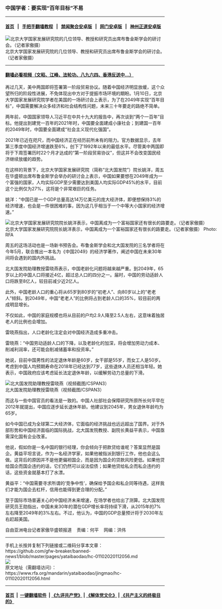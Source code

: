 ### 中国学者：要实现“百年目标”不易
------------------------

#### [首页](https://github.com/gfw-breaker/banned-news1/blob/master/README.md) &nbsp;&nbsp;|&nbsp;&nbsp; [手把手翻墙教程](https://github.com/gfw-breaker/guides/wiki) &nbsp;&nbsp;|&nbsp;&nbsp; [禁闻聚合安卓版](https://github.com/gfw-breaker/bn-android) &nbsp;&nbsp;|&nbsp;&nbsp; [网门安卓版](https://github.com/oGate2/oGate) &nbsp;&nbsp;|&nbsp;&nbsp; [神州正道安卓版](https://github.com/SzzdOgate/update) 



<div id="headerimg">
 <img alt="北京大学国家发展研究院的几位领导、教授和研究员出席布鲁金斯学会的研讨会。（记者家傲摄）" src="https://www.rfa.org/mandarin/yataibaodao/jingmao/hc-01102020112056.html/20200110_100752.jpg/@@images/6182d7cf-ab3d-41df-9707-b1b1db3f61de.jpeg" title="北京大学国家发展研究院的几位领导、教授和研究员出席布鲁金斯学会的研讨会。（记者家傲摄）"/>
 <div id="headerimgcontents">
  <div id="headerimgcaption">
   <span>
    北京大学国家发展研究院的几位领导、教授和研究员出席布鲁金斯学会的研讨会。（记者家傲摄）
   </span>
   <!-- zoomattribute -->
  </div>
  <!-- headerimgcaption -->
 </div>
 <!-- headerimagecontents -->
</div>

<hr/>


#### [翻墙必看视频（文昭、江峰、法轮功、八九六四、香港反送中...）](http://167.172.214.107/home.html)

<div id="storytext">
 <div>
  <div class="slot_header">
  </div>
 </div>
 <p>
  再过几天，美中两国即将签署第一阶段贸易协议。随着中国经济明显放缓，这个众望所归的阶段性进展，不免体现出中方对于提振市场环境的期盼。1月10日，北京大学国家发展研究院学者在美国的一场研讨会上表示，为了在2049年实现“百年目标”，中国需要解决众多经济和社会结构性问题，未来三十年要走的路绝不简单。
 </p>
 <p>
  两年前，中国国家领导人习近平在中共十九大的报告中，再次谈到“两个一百年”目标。他提出到建党一百年的2021年时，中国要全面建成小康社会；到建国一百年的2049年时，中国要全面建成“社会主义现代化强国”。
 </p>
 <p>
 </p>
 <p>
 </p>
 <p>
  2021年已近在咫尺，而中国经济正在经历前所未有的阻力。官方数据显示，去年第三季度中国经济增速跌至6%，创下了1992年以来的最低水平。尽管美中两国即将于下周签署历时22个月才达成的“第一阶段贸易协议”，但这并不会改变国民经济继续放缓的趋势。
 </p>
 <p>
  在这样的背景下，北京大学国家发展研究院（简称“北大国发院”）院长姚洋，周五在华盛顿出席布鲁金斯学会举办的研讨会上表示，中国如果要想在2049年成为一个富强的国家，人均实际GDP至少需要达到美国人均实际GDP45%的水平，目前这个比例仅为27%，这将是个非常艰巨的任务。
 </p>
 <p>
  姚洋：“中国已是一个GDP总量高达14万亿美元的庞大经济体，即便想保持3%的经济增速，也会是一件很困难的事，因为这几乎相当于一个中等大小国家的经济增速。”
 </p>
 <p>
  <div class="image-inline captioned" style="width:680px;">
   <div style="width:680px;">
    <img alt="北京大学国家发展研究院院长姚洋表示，中国离成为一个富裕国家还有很长的路要走。（记者家傲摄）" src="https://www.rfa.org/mandarin/yataibaodao/jingmao/hc-01102020112056.html/20200110_093840.jpg" title="北京大学国家发展研究院院长姚洋表示，中国离成为一个富裕国家还有很长的路要走。（记者家傲摄）"/>
   </div>
   <div class="image-caption">
    <span style="width:680px;">
     北京大学国家发展研究院院长姚洋表示，中国离成为一个富裕国家还有很长的路要走。（记者家傲摄）
    </span>
    <span class="copyright">
     Photo: RFA
    </span>
   </div>
  </div>
 </p>
 <p>
  周五的这场活动也是一场新书预告会。布鲁金斯学会和北大国发院的三名学者将在今年5月，联合推出一本名为《中国2049》的经济学著作，阐述中国在未来30年间将会遇到的国内外挑战。
 </p>
 <p>
  北大国发院助理教授雷晓燕表示，中国老龄化问题将越来越严重。到2049年，65岁以上的中国人口将接近4亿，超过总人口的四分之一。届时，中国的劳动适龄人口将跌至8亿人，较目前减少近2亿人。
 </p>
 <p>
  此外，中国老龄人口的重心将从65岁到80岁的“初老人”、向80岁以上的“老老人”倾斜。到2049年，中国“老老人”的比例将占到老龄人口的35%，较目前的两成明显增长。
 </p>
 <p>
  不仅如此，中国的家庭规模也将从目前的户均2.9人降至2.5人左右，这意味着独居老人的比例也会增加。
 </p>
 <p>
  雷晓燕指出，人口老龄化注定会对中国经济造成多重冲击。
 </p>
 <p>
  雷晓燕：“中国劳动适龄人口的下降，以及老龄化的加深，将会增加劳动力成本、削减利润率，还可能会削减储蓄率和投资率。”
 </p>
 <p>
  她说，目前中国男性的法定退休年龄是60岁，女干部是55岁，而女工人是50岁。考虑到中国人均预期寿命在2018年已经达到77岁，这些退休人员还相当年轻。她表示，中国政府应该考虑延长法定退休年龄，以缓解劳动力总量的下滑。
 </p>
 <p>
  <div class="image-inline captioned" style="width:680px;">
   <div style="width:680px;">
    <img alt="北大国发院助理教授雷晓燕（视频截图/CSPAN3）" src="https://www.rfa.org/mandarin/yataibaodao/jingmao/hc-01102020112056.html/yt0111.jpg" title="北大国发院助理教授雷晓燕（视频截图/CSPAN3）"/>
   </div>
   <div class="image-caption">
    <span style="width:680px;">
     北大国发院助理教授雷晓燕（视频截图/CSPAN3）
    </span>
    <span class="copyright">
    </span>
   </div>
  </div>
 </p>
 <p>
  而这与一些中国官员的看法是一致的。中国人社部社会保障研究所原所长何平早在2012年就提出，中国应逐步延长退休年龄。他建议到2045年，男女退休年龄均为65岁。
 </p>
 <p>
  如今中国已成为全球第二大经济体，它面临的经济挑战也远远超出了国界。对于外部形势和中国经济面临的国际挑战，北大国发院教授、副院长黄益平表示，中国亟需深化国有企业改革。
 </p>
 <p>
  他说，假如你是一名中国的银行经理，你会倾向于把款贷给谁呢？答案显然是国企。黄益平坦言说，作为一名经济学家，如果他被指派到银行工作，他也会这么做。这背后的原因并不是他更偏袒国企，而是因为国企的贷款风险更低。如果他贷给国企而国企违约的话，它们仍然可以设法偿债；如果他贷给私企而私企违约的话，这些资金就基本打了水漂。
 </p>
 <p>
  黄益平：“中国需要寻求所谓的‘竞争中性’，确保给予国企和私企同等待遇，这样我们才能为国企去杠杆，信用也能得到更合理的分配。”
 </p>
 <p>
  至于国际市场普遍关心的中国经济未来增速，在场学者也给出了测算。北大国发院研究员王勋指出，中国未来30年的潜在GDP增长率将持续下滑，从2015年的7%左右降至2049年的3%左右。不过，他认为，中国的GDP总量预计将于2030年左右赶超美国。
 </p>
 <p>
 </p>
 <p>
  自由亚洲电台记者家傲华盛顿报道    责编：何平    网编：洪伟
 </p>
</div>

<hr/>
手机上长按并复制下列链接或二维码分享本文章：<br/>
https://github.com/gfw-breaker/banned-news1/blob/master/pages/yataibaodao/hc-01102020112056.md <br/>
<a href='https://github.com/gfw-breaker/banned-news1/blob/master/pages/yataibaodao/hc-01102020112056.md'><img src='https://github.com/gfw-breaker/banned-news1/blob/master/pages/yataibaodao/hc-01102020112056.md.png'/></a> <br/>
原文地址（需翻墙访问）：https://www.rfa.org/mandarin/yataibaodao/jingmao/hc-01102020112056.html


------------------------
#### [首页](https://github.com/gfw-breaker/banned-news1/blob/master/README.md) &nbsp;|&nbsp; [一键翻墙软件](https://github.com/gfw-breaker/nogfw/blob/master/README.md) &nbsp;| [《九评共产党》](https://github.com/gfw-breaker/9ping.md/blob/master/README.md#九评之一评共产党是什么) | [《解体党文化》](https://github.com/gfw-breaker/jtdwh.md/blob/master/README.md) | [《共产主义的终极目的》](https://github.com/gfw-breaker/gczydzjmd.md/blob/master/README.md)


<img src='http://gfw-breaker.win/banned-news/pages/yataibaodao/hc-01102020112056.md' width='0px' height='0px'/>